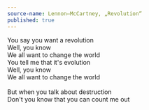 ```yaml
---
source-name: Lennon–McCartney, „Revolution“
published: true
---
```

You say you want a revolution<br>
Well, you know<br>
We all want to change the world<br>
You tell me that it's evolution<br>
Well, you know<br>
We all want to change the world<br>
<br>
But when you talk about destruction<br>
Don't you know that you can count me out<br>
